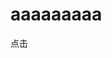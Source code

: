 # aaaaaaaaa

<tButton type="success">点击</tButton>

<script setup>
    import tButton from '../../packages/button/index.vue'
</script>
